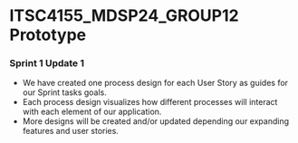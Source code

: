 # ITSC4155_MDSP24_GROUP12 Prototype

### Sprint 1 Update 1

- We have created one process design for each User Story as guides for our Sprint tasks goals.
- Each process design visualizes how different processes will interact with each element of our application.
- More designs will be created and/or updated depending our expanding features and user stories.
